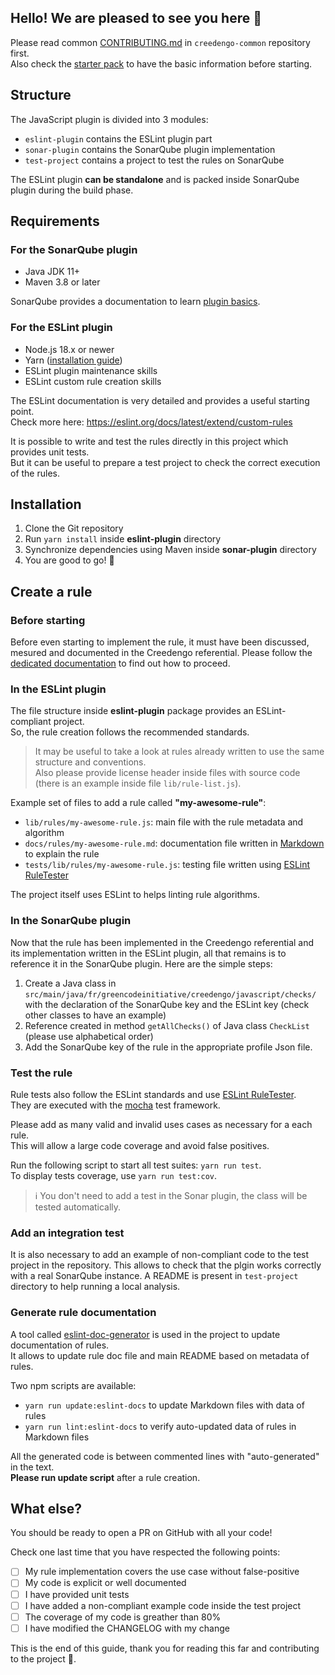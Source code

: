 ## Hello! We are pleased to see you here 👋

Please read
common [CONTRIBUTING.md](https://github.com/green-code-initiative/creedengo-common/blob/main/doc/CONTRIBUTING.md)
in `creedengo-common` repository first.\
Also check the [starter pack](https://github.com/green-code-initiative/creedengo-common/blob/main/doc/starter-pack.md) to
have the basic information before starting.

## Structure

The JavaScript plugin is divided into 3 modules:

- `eslint-plugin` contains the ESLint plugin part
- `sonar-plugin` contains the SonarQube plugin implementation
- `test-project` contains a project to test the rules on SonarQube

The ESLint plugin **can be standalone** and is packed inside SonarQube plugin during the build phase.

## Requirements

### For the SonarQube plugin

- Java JDK 11+
- Maven 3.8 or later

SonarQube provides a documentation to
learn [plugin basics](https://docs.sonarqube.org/latest/extension-guide/developing-a-plugin/plugin-basics/).

### For the ESLint plugin

- Node.js 18.x or newer
- Yarn ([installation guide](https://yarnpkg.com/getting-started/install))
- ESLint plugin maintenance skills
- ESLint custom rule creation skills

The ESLint documentation is very detailed and provides a useful starting point.\
Check more here: https://eslint.org/docs/latest/extend/custom-rules

It is possible to write and test the rules directly in this project which provides unit tests.\
But it can be useful to prepare a test project to check the correct execution of the rules.

## Installation

1. Clone the Git repository
2. Run `yarn install` inside **eslint-plugin** directory
3. Synchronize dependencies using Maven inside **sonar-plugin** directory
4. You are good to go! 🚀

## Create a rule

### Before starting

Before even starting to implement the rule, it must have been discussed, mesured and documented in the Creedengo
referential. Please follow
the [dedicated documentation](https://github.com/green-code-initiative/creedengo-rules-specifications/blob/main/README.md#creedengo-rules-specification-repository)
to find out how to proceed.

### In the ESLint plugin

The file structure inside **eslint-plugin** package provides an ESLint-compliant project.\
So, the rule creation follows the recommended standards.

> It may be useful to take a look at rules already written to use the same structure and conventions.\
> Also please provide license header inside files with source code (there is an example inside file `lib/rule-list.js`).

Example set of files to add a rule called **"my-awesome-rule"**:

- `lib/rules/my-awesome-rule.js`: main file with the rule metadata and algorithm
- `docs/rules/my-awesome-rule.md`: documentation file written in [Markdown](https://www.markdownguide.org/cheat-sheet/)
  to explain the rule
- `tests/lib/rules/my-awesome-rule.js`: testing file written
  using [ESLint RuleTester](https://eslint.org/docs/latest/integrate/nodejs-api#ruletester)

The project itself uses ESLint to helps linting rule algorithms.

### In the SonarQube plugin

Now that the rule has been implemented in the Creedengo referential and its implementation written in the ESLint plugin,
all that remains is to reference it in the SonarQube plugin. Here are the simple steps:

1. Create a Java class in `src/main/java/fr/greencodeinitiative/creedengo/javascript/checks/` with
   the declaration of the SonarQube key and the ESLint key (check other classes to have an example)
2. Reference created in method `getAllChecks()` of Java class `CheckList` (please use alphabetical order)
3. Add the SonarQube key of the rule in the appropriate profile Json file.

### Test the rule

Rule tests also follow the ESLint standards and
use [ESLint RuleTester](https://eslint.org/docs/latest/integrate/nodejs-api#ruletester).\
They are executed with the [mocha](https://mochajs.org/) test framework.

Please add as many valid and invalid uses cases as necessary for a each rule.\
This will allow a large code coverage and avoid false positives.

Run the following script to start all test suites: `yarn run test`.\
To display tests coverage, use `yarn run test:cov`.

> ℹ You don't need to add a test in the Sonar plugin, the class will be tested automatically.

### Add an integration test

It is also necessary to add an example of non-compliant code to the test project in the
repository. This allows to check that the plgin works correctly with a real
SonarQube instance. A README is present in `test-project` directory to help running a local analysis.

### Generate rule documentation

A tool called [eslint-doc-generator](https://github.com/bmish/eslint-doc-generator) is used in the project to update
documentation of rules.\
It allows to update rule doc file and main README based on metadata of rules.

Two npm scripts are available:

- `yarn run update:eslint-docs` to update Markdown files with data of rules
- `yarn run lint:eslint-docs` to verify auto-updated data of rules in Markdown files

All the generated code is between commented lines with "auto-generated" in the text.\
**Please run update script** after a rule creation.

## What else?

You should be ready to open a PR on GitHub with all your code!

Check one last time that you have respected the following points:

- [ ] My rule implementation covers the use case without false-positive
- [ ] My code is explicit or well documented
- [ ] I have provided unit tests
- [ ] I have added a non-compliant example code inside the test project
- [ ] The coverage of my code is greather than 80%
- [ ] I have modified the CHANGELOG with my change

This is the end of this guide, thank you for reading this far and contributing to the project 🙏.
